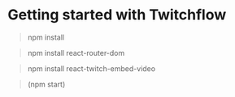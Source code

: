 # Getting started with Twitchflow

> npm install

> npm install react-router-dom

> npm install react-twitch-embed-video

>(npm start)